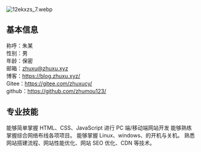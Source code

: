 ![12ekxzs_7.webp](https://cdn.zhuxu.xyz/img/12ekxzs_7.webp)

## 基本信息

称呼：朱某<br>
性别：男<br>
年龄：保密<br>
邮箱：zhuxu@zhuxu.xyz<br>
博客：https://blog.zhuxu.xyz/<br>
Gitee：https://gitee.com/zhuxucy/<br>
github：https://github.com/zhumou123/

## 专业技能

能够简单掌握 HTML、CSS、JavaScript 进行 PC 端/移动端网站开发
能够熟练掌握综合网络布线各项项目。
能够掌握 Linux、windows、的开机与关机。
熟悉网站搭建流程、网站性能优化、网站 SEO 优化、CDN 等技术。
